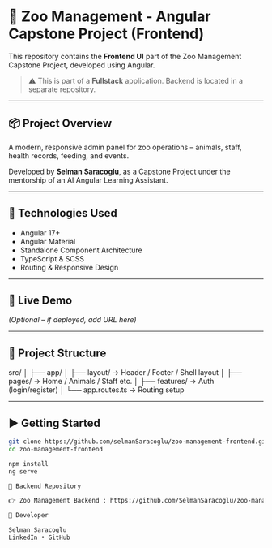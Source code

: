 # 🦁 Zoo Management - Angular Capstone Project (Frontend)

This repository contains the **Frontend UI** part of the Zoo Management Capstone Project, developed using Angular.

> ⚠️ This is part of a **Fullstack** application. Backend is located in a separate repository.

---

## 📦 Project Overview

A modern, responsive admin panel for zoo operations – animals, staff, health records, feeding, and events.

Developed by **Selman Saracoglu**, as a Capstone Project under the mentorship of an AI Angular Learning Assistant.

---

## 🔧 Technologies Used

- Angular 17+
- Angular Material
- Standalone Component Architecture
- TypeScript & SCSS
- Routing & Responsive Design

---

## 🚀 Live Demo

*(Optional – if deployed, add URL here)*

---

## 📂 Project Structure

src/
│
├── app/
│ ├── layout/ → Header / Footer / Shell layout
│ ├── pages/ → Home / Animals / Staff etc.
│ ├── features/ → Auth (login/register)
│ └── app.routes.ts → Routing setup


---

## ▶️ Getting Started

```bash
git clone https://github.com/selmanSaracoglu/zoo-management-frontend.git
cd zoo-management-frontend

npm install
ng serve

🔗 Backend Repository

👉 Zoo Management Backend : https://github.com/SelmanSaracoglu/zoo-management-backend

👤 Developer

Selman Saracoglu
LinkedIn • GitHub